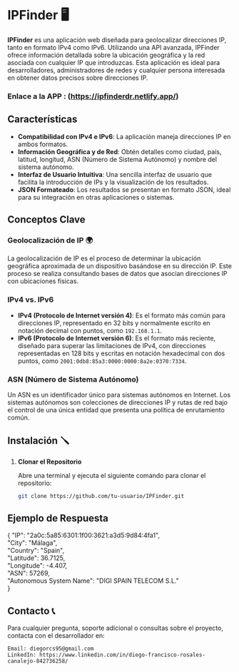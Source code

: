 # IPFinder 🖥️

**IPFinder** es una aplicación web diseñada para geolocalizar direcciones IP, tanto en formato IPv4 como IPv6. Utilizando una API avanzada, IPFinder ofrece información detallada sobre la ubicación geográfica y la red asociada con cualquier IP que introduzcas. Esta aplicación es ideal para desarrolladores, administradores de redes y cualquier persona interesada en obtener datos precisos sobre direcciones IP.

### Enlace a la APP : (https://ipfinderdr.netlify.app/)

## Características

- **Compatibilidad con IPv4 e IPv6**: La aplicación maneja direcciones IP en ambos formatos.
- **Información Geográfica y de Red**: Obtén detalles como ciudad, país, latitud, longitud, ASN (Número de Sistema Autónomo) y nombre del sistema autónomo.
- **Interfaz de Usuario Intuitiva**: Una sencilla interfaz de usuario que facilita la introducción de IPs y la visualización de los resultados.
- **JSON Formateado**: Los resultados se presentan en formato JSON, ideal para su integración en otras aplicaciones o sistemas.

## Conceptos Clave

### Geolocalización de IP 🌍

La geolocalización de IP es el proceso de determinar la ubicación geográfica aproximada de un dispositivo basándose en su dirección IP. Este proceso se realiza consultando bases de datos que asocian direcciones IP con ubicaciones físicas.

### IPv4 vs. IPv6

- **IPv4 (Protocolo de Internet versión 4)**: Es el formato más común para direcciones IP, representado en 32 bits y normalmente escrito en notación decimal con puntos, como `192.168.1.1`.
- **IPv6 (Protocolo de Internet versión 6)**: Es el formato más reciente, diseñado para superar las limitaciones de IPv4, con direcciones representadas en 128 bits y escritas en notación hexadecimal con dos puntos, como `2001:0db8:85a3:0000:0000:8a2e:0370:7334`.

### ASN (Número de Sistema Autónomo)

Un ASN es un identificador único para sistemas autónomos en Internet. Los sistemas autónomos son colecciones de direcciones IP y rutas de red bajo el control de una única entidad que presenta una política de enrutamiento común.

## Instalación 🪛

1. **Clonar el Repositorio**

   Abre una terminal y ejecuta el siguiente comando para clonar el repositorio:

   ```bash
   git clone https://github.com/tu-usuario/IPFinder.git

## Ejemplo de Respuesta

{
  "IP": "2a0c:5a85:6301:1f00:3621:a3d5:9d84:4fa1", <br>
  "City": "Málaga", <br>
  "Country": "Spain", <br>
  "Latitude": 36.7125, <br>
  "Longitude": -4.407, <br>
  "ASN": 57269, <br>
  "Autonomous System Name": "DIGI SPAIN TELECOM S.L." <br>
}

## Contacto 📞

Para cualquier pregunta, soporte adicional o consultas sobre el proyecto, contacta con el desarrollador en:

    Email: diegorcs95@gmail.com
    LinkedIn: https://www.linkedin.com/in/diego-francisco-rosales-canalejo-842736258/


